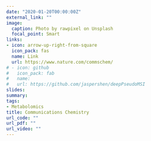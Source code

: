 ```yaml
---
date: "2020-01-20T00:00:00Z"
external_link: ""
image:
  caption: Photo by rawpixel on Unsplash
  focal_point: Smart
links:
- icon: arrow-up-right-from-square
  icon_pack: fas
  name: Link
  url: https://www.nature.com/commschem/
# - icon: github
#   icon_pack: fab
#   name: 
#   url: https://github.com/jaspershen/deepPseudoMSI
slides: 
summary:
tags:
- Metabolomics
title: Communications Chemistry
url_code: ""
url_pdf: ""
url_video: ""
---
```

